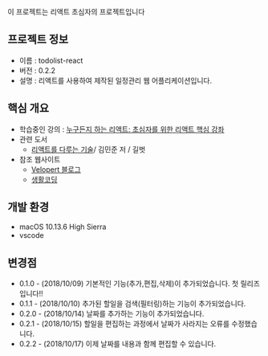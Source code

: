 이 프로젝트는 리액트 초심자의 프로젝트입니다<br>

## 프로젝트 정보

- 이름 : todolist-react
- 버전 : 0.2.2
- 설명 : 리액트를 사용하여 제작된 일정관리 웹 어플리케이션입니다.

## 핵심 개요

- 학습중인 강의 : [누구든지 하는 리액트: 초심자를 위한 리액트 핵심 강좌](https://www.inflearn.com/course/react-velopert/)
- 관련 도서
  - [리액트를 다루는 기술](https://book.naver.com/bookdb/book_detail.nhn?bid=13799583)/ 김민준 저 / 길벗
- 참조 웹사이트
  - [Velopert 블로그](https://velopert.com)
  - [생활코딩](https://opentutorials.org)

## 개발 환경

- macOS 10.13.6 High Sierra
- vscode

## 변경점

- 0.1.0 - (2018/10/09) 기본적인 기능(추가,편집,삭제)이 추가되었습니다. 첫 릴리즈입니다!!
- 0.1.1 - (2018/10/10) 추가된 할일을 검색(필터링)하는 기능이 추가되었습니다.
- 0.2.0 - (2018/10/14) 날짜를 추가하는 기능이 추가되었습니다.
- 0.2.1 - (2018/10/15) 할일을 편집하는 과정에서 날짜가 사라지는 오류를 수정했습니다.
- 0.2.2 - (2018/10/17) 이제 날짜를 내용과 함께 편집할 수 있습니다.
